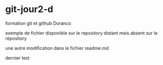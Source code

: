 # git-jour2-d
formation git et github Doranco

exemple de fichier disponible sur le repository distant mais absent sur le répository


une autre modification dans le fichier readme.md

dernier test
